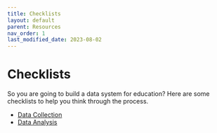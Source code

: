 ```yaml
---
title: Checklists
layout: default
parent: Resources
nav_order: 1
last_modified_date: 2023-08-02
---
```


# Checklists
So you are going to build a data system for education? Here are some checklists to help you think through the process.

- [Data Collection](./data-collection)
- [Data Analysis](./data-analysis)